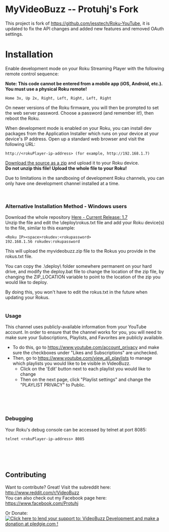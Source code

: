 MyVideoBuzz -- Protuhj's Fork
=============

This project is fork of https://github.com/jesstech/Roku-YouTube, it is updated to fix the API changes and added new features and removed OAuth settings.


Installation
============

Enable development mode on your Roku Streaming Player with the following remote 
control sequence:

**Note: This code cannot be entered from a mobile app (iOS, Android, etc.). You must use a physical Roku remote!**

    Home 3x, Up 2x, Right, Left, Right, Left, Right

On newer versions of the Roku firmware, you will then be prompted to set the web server password. Choose a password (and remember it!), then reboot the Roku.

When development mode is enabled on your Roku, you can install dev packages
from the Application Installer which runs on your device at your device's IP
address. Open up a standard web browser and visit the following URL:

    http://<rokuPlayer-ip-address> (for example, http://192.168.1.7)

[Download the source as a zip](https://github.com/Protuhj/myvideobuzz/releases/download/v1.7/MyVideoBuzz_v1_7.zip) and upload it to your Roku device.  
**Do not unzip this file! Upload the whole file to your Roku!**

Due to limitations in the sandboxing of development Roku channels, you can only
have one development channel installed at a time.

<br/>

### Alternative Installation Method - Windows users

Download the whole repository [Here - Current Release: 1.7](https://github.com/Protuhj/myvideobuzz/archive/v1.7.zip)  
Unzip the file and edit the \deploy\rokus.txt file and add your Roku device(s) to the file, similar to this example:

    <Roku IP><space>rokudev:<rokupassword>
    192.168.1.56 rokudev:rokupassword

This will upload the myvideobuzz.zip file to the Rokus you provide in the rokus.txt file.

You can copy the .\deploy\ folder somewhere permanent on your hard drive, and modify the deploy.bat file to change the location of the zip file,
by changing the ZIP_LOCATION variable to point to the location of the zip you would like to deploy.

By doing this, you won't have to edit the rokus.txt in the future when updating your Rokus.
<br/>
<br/>

### Usage

This channel uses publicly-available information from your YouTube account. In order to 
ensure that the channel works for you, you will need to make sure your Subscriptions, Playlists, and Favorites are publicly available.

* To do this, go to https://www.youtube.com/account_privacy and make sure the checkboxes under "Likes and Subscriptions" are unchecked.  
* Then, go to https://www.youtube.com/view_all_playlists to manage which playlists you would like to be visible in VideoBuzz.   
    * Click on the 'Edit' button next to each playlist you would like to change  
    * Then on the next page, click "Playlist settings" and change the "PLAYLIST PRIVACY" to Public.
<br/>
<br/>
<br/>

### Debugging

Your Roku's debug console can be accessed by telnet at port 8085:

    telnet <rokuPlayer-ip-address> 8085

<br/>
<br/>
<br/>
  
## Contributing


Want to contribute? Great! Visit the subreddit here: http://www.reddit.com/r/VideoBuzz  
You can also check out my Facebook page here: https://www.facebook.com/Protuhj

Or Donate: <a href='https://pledgie.com/campaigns/23378'><img alt='Click here to lend your support to: VideoBuzz Development and make a donation at pledgie.com !' src='https://pledgie.com/campaigns/23378.png?skin_name=chrome' border='0' ></a>